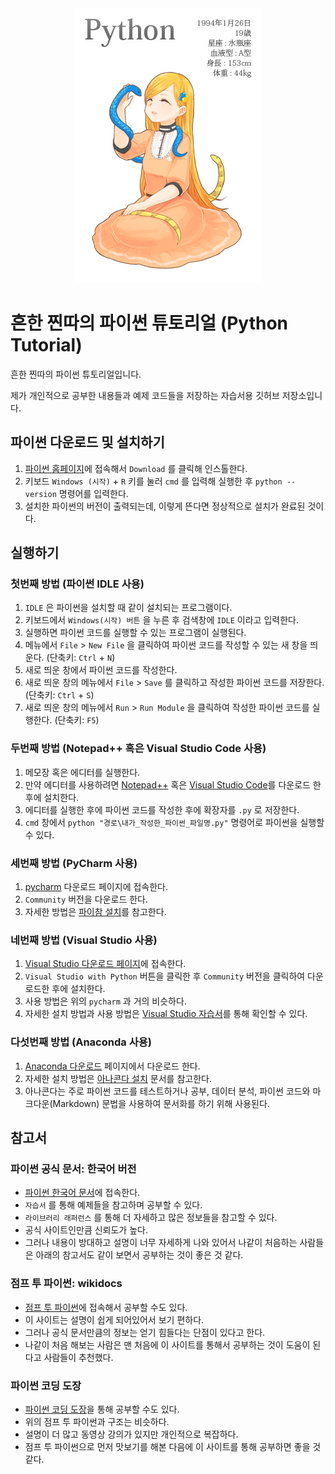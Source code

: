 <div align='center'>
  <img alt='python' src="/image/python.png">
</div>

# 흔한 찐따의 파이썬 튜토리얼 (Python Tutorial)
흔한 찐따의 파이썬 튜토리얼입니다.

제가 개인적으로 공부한 내용들과 예제 코드들을 저장하는 자습서용 깃허브 저장소입니다.

## 파이썬 다운로드 및 설치하기
1. [파이썬 홈페이지](https://www.python.org/)에 접속해서 `Download` 를 클릭해 인스톨한다.
2. 키보드 `Windows (시작)` + `R` 키를 눌러 `cmd` 를 입력해 실행한 후 `python --version` 명령어를 입력한다.
3. 설치한 파이썬의 버전이 출력되는데, 이렇게 뜬다면 정상적으로 설치가 완료된 것이다.

## 실행하기

### 첫번째 방법 (파이썬 IDLE 사용)
1. `IDLE` 은 파이썬을 설치할 때 같이 설치되는 프로그램이다.
2. 키보드에서 `Windows(시작) 버튼` 을 누른 후 검색창에 `IDLE` 이라고 입력한다.
3. 실행하면 파이썬 코드를 실행할 수 있는 프로그램이 실행된다.
4. 메뉴에서 `File` > `New File` 을 클릭하여 파이썬 코드를 작성할 수 있는 새 창을 띄운다. (단축키: `Ctrl` + `N`)
5. 새로 띄운 창에서 파이썬 코드를 작성한다.
6. 새로 띄운 창의 메뉴에서 `File` > `Save` 를 클릭하고 작성한 파이썬 코드를 저장한다. (단축키: `Ctrl` + `S`)
7. 새로 띄운 창의 메뉴에서 `Run` > `Run Module` 을 클릭하여 작성한 파이썬 코드를 실행한다. (단축키: `F5`)

### 두번째 방법 (Notepad++ 혹은 Visual Studio Code 사용)
1. 메모장 혹은 에디터를 실행한다.
2. 만약 에디터를 사용하려면 [Notepad++](https://notepad-plus-plus.org/downloads/) 혹은 [Visual Studio Code](https://code.visualstudio.com/download)를 다운로드 한 후에 설치한다.
3. 에디터를 실행한 후에 파이썬 코드를 작성한 후에 확장자를 `.py` 로 저장한다.
4. `cmd` 창에서 `python "경로\내가_작성한_파이썬_파일명.py"` 명령어로 파이썬을 실행할 수 있다.

### 세번째 방법 (PyCharm 사용)
1. [pycharm](https://www.jetbrains.com/ko-kr/pycharm/download/#section=windows) 다운로드 페이지에 접속한다.
2. `Community` 버전을 다운로드 한다.
3. 자세한 방법은 [파이참 설치](https://wikidocs.net/21953)를 참고한다.

### 네번째 방법 (Visual Studio 사용)
1. [Visual Studio 다운로드 페이지](https://visualstudio.microsoft.com/ko/vs/features/python/)에 접속한다.
2. `Visual Studio with Python` 버튼을 클릭한 후 `Community` 버전을 클릭하여 다운로드한 후에 설치한다.
3. 사용 방법은 위의 `pycharm` 과 거의 비슷하다.
4. 자세한 설치 방법과 사용 방법은 [Visual Studio 자습서](https://docs.microsoft.com/ko-kr/visualstudio/python/tutorial-working-with-python-in-visual-studio-step-00-installation?view=vs-2022)를 통해 확인할 수 있다.

### 다섯번째 방법 (Anaconda 사용)
1. [Anaconda 다운로드](https://www.anaconda.com/products/individual) 페이지에서 다운로드 한다.
2. 자세한 설치 방법은 [아나콘다 설치](https://wikidocs.net/2826) 문서를 참고한다.
3. 아나콘다는 주로 파이썬 코드를 테스트하거나 공부, 데이터 분석, 파이썬 코드와 마크다운(Markdown) 문법을 사용하여 문서화를 하기 위해 사용된다.

## 참고서

### 파이썬 공식 문서: 한국어 버전
- [파이썬 한국어 문서](https://docs.python.org/ko/3/)에 접속한다.
- `자습서` 를 통해 예제들을 참고하며 공부할 수 있다.
- `라이브러리 래퍼런스` 를 통해 더 자세하고 많은 정보들을 참고할 수 있다.
- 공식 사이트인만큼 신뢰도가 높다.
- 그러나 내용이 방대하고 설명이 너무 자세하게 나와 있어서 나같이 처음하는 사람들은 아래의 참고서도 같이 보면서 공부하는 것이 좋은 것 같다.

### 점프 투 파이썬: wikidocs
- [점프 투 파이썬](https://wikidocs.net/book/1)에 접속해서 공부할 수도 있다.
- 이 사이트는 설명이 쉽게 되어있어서 보기 편하다.
- 그러나 공식 문서만큼의 정보는 얻기 힘들다는 단점이 있다고 한다.
- 나같이 처음 해보는 사람은 맨 처음에 이 사이트를 통해서 공부하는 것이 도움이 된다고 사람들이 추천했다.

### 파이썬 코딩 도장
- [파이썬 코딩 도장](https://dojang.io/course/view.php?id=7)을 통해 공부할 수도 있다.
- 위의 점프 투 파이썬과 구조는 비슷하다.
- 설명이 더 많고 동영상 강의가 있지만 개인적으로 복잡하다.
- 점프 투 파이썬으로 먼저 맛보기를 해본 다음에 이 사이트를 통해 공부하면 좋을 것 같다.

